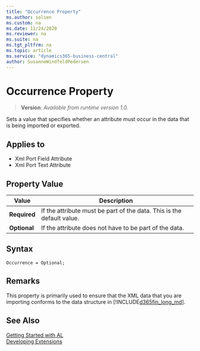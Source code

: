 ```yaml
---
title: "Occurrence Property"
ms.author: solsen
ms.custom: na
ms.date: 11/24/2020
ms.reviewer: na
ms.suite: na
ms.tgt_pltfrm: na
ms.topic: article
ms.service: "dynamics365-business-central"
author: SusanneWindfeldPedersen
---
```

[//]: # (START>DO_NOT_EDIT)
[//]: # (IMPORTANT:Do not edit any of the content between here and the END>DO_NOT_EDIT.)
[//]: # (Any modifications should be made in the .xml files in the ModernDev repo.)
# Occurrence Property
> **Version**: _Available from runtime version 1.0._

Sets a value that specifies whether an attribute must occur in the data that is being imported or exported.

## Applies to
-   Xml Port Field Attribute
-   Xml Port Text Attribute

## Property Value

|Value|Description|
|-----------|---------------------------------------|
|**Required**|If the attribute must be part of the data. This is the default value.|
|**Optional**|If the attribute does not have to be part of the data.|

[//]: # (IMPORTANT: END>DO_NOT_EDIT)


## Syntax

```AL
Occurrence = Optional;
```
  
## Remarks  

This property is primarily used to ensure that the XML data that you are importing conforms to the data structure in [!INCLUDE[d365fin_long_md](../includes/d365fin_long_md.md)].  
  
## See Also  
[Getting Started with AL](../devenv-get-started.md)  
[Developing Extensions](../devenv-dev-overview.md)  